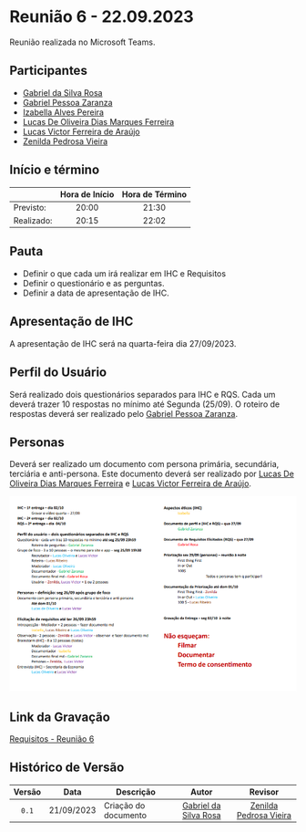 # Reunião 6 - 22.09.2023

Reunião realizada no Microsoft Teams.

## Participantes

* [Gabriel da Silva Rosa](https://github.com/gabrielrosa09)   
* [Gabriel Pessoa Zaranza](https://github.com/GZaranza)         
* [Izabella Alves Pereira](https://github.com/izabellaalves)
* [Lucas De Oliveira Dias Marques Ferreira](https://github.com/LucasOliveiraDiasMarquesFerreira)     
* [Lucas Victor Ferreira de Araújo](https://github.com/Lucas13032003)
* [Zenilda Pedrosa Vieira](https://github.com/zenildavieira)       
  
## Início e término

|	           | Hora de Início | Hora de Término |
|--------------|:--------------:|:---------------:|
|Previsto:     |    20:00       |      21:30      |
|Realizado:    |     20:15      |      22:02       |

## Pauta

* Definir o que cada um irá realizar em IHC e Requisitos
* Definir o questionário e as perguntas.
* Definir a data de apresentação de IHC.

## Apresentação de IHC
A apresentação de IHC será na quarta-feira dia 27/09/2023.

## Perfil do Usuário
Será realizado dois questionários separados para IHC e RQS. Cada um deverá trazer 10 respostas no mínimo até Segunda (25/09). O roteiro de respostas deverá ser realizado pelo [Gabriel Pessoa Zaranza](https://github.com/GZaranza).

## Personas
Deverá ser realizado um documento com persona primária, secundária, terciária e anti-persona. Este documento deverá ser realizado por [Lucas De Oliveira Dias Marques Ferreira](https://github.com/LucasOliveiraDiasMarquesFerreira) e [Lucas Victor Ferreira de Araújo](https://github.com/Lucas13032003).


![Atribuições de IHC e Requisitos](/docs/imagens/atribuicoes_ihc_req.png)

## Link da Gravação

[Requisitos - Reunião 6]()

## Histórico de Versão

|Versão|Data|Descrição|Autor|Revisor|
|:----:|----|---------|:-----:|:-------:|
|`0.1`|21/09/2023|Criação do documento|[Gabriel da Silva Rosa](https://github.com/gabrielrosa09)|[Zenilda Pedrosa Vieira](https://github.com/zenildavieira)|

